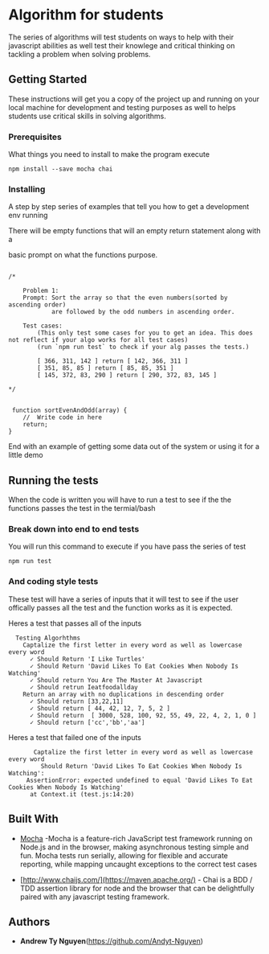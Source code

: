# Algorithm for students

The series of algorithms will test students on ways to help with their javascript abilities
as well test their knowlege and critical thinking on tackling a problem when solving problems.

## Getting Started

These instructions will get you a copy of the project up and running on your local machine for development and testing purposes
as well to helps students use critical skills in solving algorithms.

### Prerequisites

What things you need to install to make the program execute

```
npm install --save mocha chai
```

### Installing

A step by step series of examples that tell you how to get a development env running

There will be empty functions that will an empty return statement along with a 

basic prompt on what the functions purpose.

```

/* 

    Problem 1:
    Prompt: Sort the array so that the even numbers(sorted by ascending order)
            are followed by the odd numbers in ascending order.
        
    Test cases: 
        (This only test some cases for you to get an idea. This does not reflect if your algo works for all test cases)
        (run `npm run test` to check if your alg passes the tests.)

        [ 366, 311, 142 ] return [ 142, 366, 311 ]
        [ 351, 85, 85 ] return [ 85, 85, 351 ]
        [ 145, 372, 83, 290 ] return [ 290, 372, 83, 145 ]

*/


 function sortEvenAndOdd(array) {
    //  Write code in here
    return;
} 

```

End with an example of getting some data out of the system or using it for a little demo

## Running the tests

When the code is written you will have to run a test to see if the the functions passes the test in the termial/bash

### Break down into end to end tests

You will run this command to execute if you have pass the series of test

```
npm run test
```

### And coding style tests

These test will have a series of inputs that it will test to see if the user offically
passes all the test and the function works as it is expected.

Heres a test that passes all of the inputs
```
  Testing Algorhthms
    Captalize the first letter in every word as well as lowercase every word
      ✓ Should Return 'I Like Turtles'
      ✓ Should Return 'David Likes To Eat Cookies When Nobody Is Watching'
      ✓ Should return You Are The Master At Javascript
      ✓ Should retrun Ieatfoodallday
    Return an array with no duplications in descending order
      ✓ Should return [33,22,11]
      ✓ Should return [ 44, 42, 12, 7, 5, 2 ]
      ✓ Should return  [ 3000, 528, 100, 92, 55, 49, 22, 4, 2, 1, 0 ]
      ✓ Should return ['cc','bb','aa']
```

Heres a test that failed one of the inputs
```
       Captalize the first letter in every word as well as lowercase every word
         Should Return 'David Likes To Eat Cookies When Nobody Is Watching':
     AssertionError: expected undefined to equal 'David Likes To Eat Cookies When Nobody Is Watching'
      at Context.it (test.js:14:20)

```

## Built With

* [Mocha](https://mochajs.org/) -Mocha is a feature-rich JavaScript test framework running on Node.js and in the browser, making asynchronous testing simple and fun. Mocha tests run serially, allowing for flexible and accurate reporting, while mapping uncaught exceptions to the correct test cases 

* [http://www.chaijs.com/](https://maven.apache.org/) - Chai is a BDD / TDD assertion library for node and the browser that can be delightfully paired with any javascript testing framework.

## Authors

* **Andrew Ty Nguyen**(https://github.com/Andyt-Nguyen)

